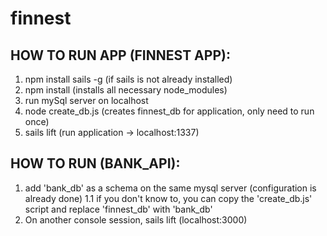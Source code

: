 # finnest

## HOW TO RUN APP (FINNEST APP):
  1. npm install sails -g (if sails is not already installed)
  2. npm install (installs all necessary node_modules)
  3. run mySql server on localhost
  4. node create_db.js (creates finnest_db for application, only need to run once)
  5. sails lift (run application -> localhost:1337)

## HOW TO RUN (BANK_API):
  1. add 'bank_db' as a schema on the same mysql server (configuration is already done)
      1.1 if you don't know to, you can copy the 'create_db.js' script and replace 'finnest_db' with 'bank_db'
  2. On another console session, sails lift (localhost:3000)
